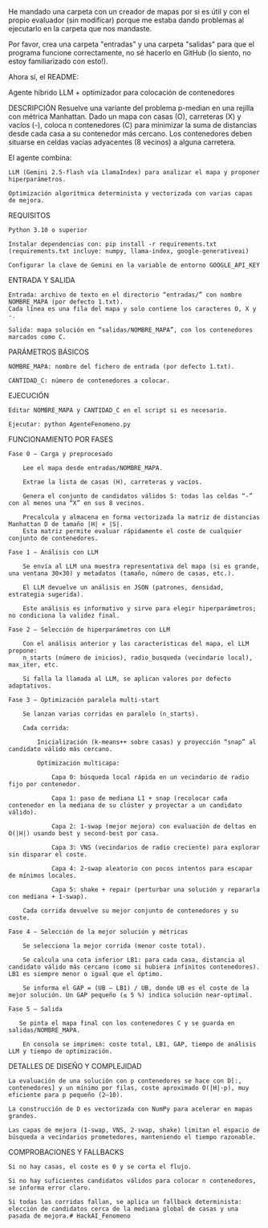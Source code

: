 He mandado una carpeta con un creador de mapas por si es útil y con el propio evaluador (sin modificar) porque me estaba dando problemas al ejecutarlo en la carpeta que nos mandaste.

Por favor, crea una carpeta "entradas" y una carpeta "salidas" para que el programa funcione correctamente, no sé hacerlo en GitHub (lo siento, no estoy familiarizado con esto!).


Ahora sí, el README:


Agente híbrido LLM + optimizador para colocación de contenedores

DESCRIPCIÓN
Resuelve una variante del problema p-median en una rejilla con métrica Manhattan. Dado un mapa con casas (O), carreteras (X) y vacíos (-), coloca n contenedores (C) para minimizar la suma de distancias desde cada casa a su contenedor más cercano. Los contenedores deben situarse en celdas vacías adyacentes (8 vecinos) a alguna carretera.

El agente combina:

    LLM (Gemini 2.5-flash vía LlamaIndex) para analizar el mapa y proponer hiperparámetros.

    Optimización algorítmica determinista y vectorizada con varias capas de mejora.


REQUISITOS

    Python 3.10 o superior

    Instalar dependencias con: pip install -r requirements.txt
    (requirements.txt incluye: numpy, llama-index, google-generativeai)

    Configurar la clave de Gemini en la variable de entorno GOOGLE_API_KEY


ENTRADA Y SALIDA

    Entrada: archivo de texto en el directorio “entradas/” con nombre NOMBRE_MAPA (por defecto 1.txt).
    Cada línea es una fila del mapa y solo contiene los caracteres O, X y -.

    Salida: mapa solución en “salidas/NOMBRE_MAPA”, con los contenedores marcados como C.


PARÁMETROS BÁSICOS

    NOMBRE_MAPA: nombre del fichero de entrada (por defecto 1.txt).

    CANTIDAD_C: número de contenedores a colocar.


EJECUCIÓN

    Editar NOMBRE_MAPA y CANTIDAD_C en el script si es necesario.

    Ejecutar: python AgenteFenomeno.py


FUNCIONAMIENTO POR FASES

    Fase 0 — Carga y preprocesado

        Lee el mapa desde entradas/NOMBRE_MAPA.

        Extrae la lista de casas (H), carreteras y vacíos.

        Genera el conjunto de candidatos válidos S: todas las celdas “-” con al menos una “X” en sus 8 vecinos.

        Precalcula y almacena en forma vectorizada la matriz de distancias Manhattan D de tamaño |H| × |S|.
        Esta matriz permite evaluar rápidamente el coste de cualquier conjunto de contenedores.

    Fase 1 — Análisis con LLM

        Se envía al LLM una muestra representativa del mapa (si es grande, una ventana 30×30) y metadatos (tamaño, número de casas, etc.).

        El LLM devuelve un análisis en JSON (patrones, densidad, estrategia sugerida).

        Este análisis es informativo y sirve para elegir hiperparámetros; no condiciona la validez final.

    Fase 2 — Selección de hiperparámetros con LLM

        Con el análisis anterior y las características del mapa, el LLM propone:
        n_starts (número de inicios), radio_busqueda (vecindario local), max_iter, etc.

        Si falla la llamada al LLM, se aplican valores por defecto adaptativos.

    Fase 3 — Optimización paralela multi-start

        Se lanzan varias corridas en paralelo (n_starts).

        Cada corrida:

            Inicialización (k-means++ sobre casas) y proyección “snap” al candidato válido más cercano.

            Optimización multicapa:

                Capa 0: búsqueda local rápida en un vecindario de radio fijo por contenedor.

                Capa 1: paso de mediana L1 + snap (recolocar cada contenedor en la mediana de su clúster y proyectar a un candidato válido).

                Capa 2: 1-swap (mejor mejora) con evaluación de deltas en O(|H|) usando best y second-best por casa.

                Capa 3: VNS (vecindarios de radio creciente) para explorar sin disparar el coste.

                Capa 4: 2-swap aleatorio con pocos intentos para escapar de mínimos locales.

                Capa 5: shake + repair (perturbar una solución y repararla con mediana + 1-swap).

        Cada corrida devuelve su mejor conjunto de contenedores y su coste.

    Fase 4 — Selección de la mejor solución y métricas

        Se selecciona la mejor corrida (menor coste total).

        Se calcula una cota inferior LB1: para cada casa, distancia al candidato válido más cercano (como si hubiera infinitos contenedores). LB1 es siempre menor o igual que el óptimo.

        Se informa el GAP = (UB − LB1) / UB, donde UB es el coste de la mejor solución. Un GAP pequeño (≤ 5 %) indica solución near-optimal.

    Fase 5 — Salida

       Se pinta el mapa final con los contenedores C y se guarda en salidas/NOMBRE_MAPA.

        En consola se imprimen: coste total, LB1, GAP, tiempo de análisis LLM y tiempo de optimización.


DETALLES DE DISEÑO Y COMPLEJIDAD

    La evaluación de una solución con p contenedores se hace con D[:, contenedores] y un mínimo por filas, coste aproximado O(|H|·p), muy eficiente para p pequeño (2–10).

    La construcción de D es vectorizada con NumPy para acelerar en mapas grandes.

    Las capas de mejora (1-swap, VNS, 2-swap, shake) limitan el espacio de búsqueda a vecindarios prometedores, manteniendo el tiempo razonable.


COMPROBACIONES Y FALLBACKS

    Si no hay casas, el coste es 0 y se corta el flujo.

    Si no hay suficientes candidatos válidos para colocar n contenedores, se informa error claro.

    Si todas las corridas fallan, se aplica un fallback determinista: elección de candidatos cerca de la mediana global de casas y una pasada de mejora.# HackAI_Fenomeno
